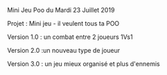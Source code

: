 Mini Jeu Poo du Mardi 23 Juillet 2019


Projet : Mini jeu - il veulent tous ta POO


Version 1.0 : un combat entre 2 joueurs
	1Vs1

Version 2.0 :un nouveau type de joueur

Version 3.0 : un jeu mieux organisé et plus d'ennemis